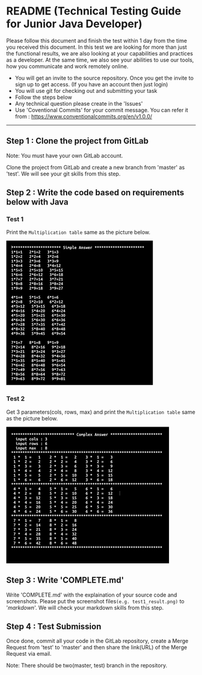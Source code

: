 #  README (Technical Testing Guide for Junior Java Developer)  #

Please follow this document and finish the test within 1 day from the time you received this document.
In this test we are looking for more than just the functional results, we are also looking at your capabilities and practices as a developer.
At the same time, we also see your abilities to use our tools, how you communicate and work remotely online.

* You will get an invite to the source repository. Once you get the invite to sign up to get access. (If you have an account then just login)
* You will use git for checking out and submitting your task
* Follow the steps below
* Any technical question please create in the 'Issues'
* Use 'Coventional Commits' for your commit message. You can refer it from : https://www.conventionalcommits.org/en/v1.0.0/

---

## Step 1 : Clone the project from GitLab ##

Note: You must have your own GitLab account.

Clone the project from GitLab and create a new branch from 'master' as 'test'. We will see your git skills from this step.


## Step 2 : Write the code based on requirements below with Java ##

### Test 1 ### 

Print the `Multiplication table` same as the picture below.

![Alt text](./_markdown_/test1.png)


### Test 2 ###

Get 3 parameters(cols, rows, max) and print the `Multiplication table` same as the picture below.

![Alt text](./_markdown_/test2.png)


## Step 3 : Write 'COMPLETE.md' ##

Write 'COMPLETE.md' with the explaination of your source code and screenshots. Please put the screenshot files`(e.g. test1_result.png)` to '_markdown_'. We will check your markdown skills from this step.

## Step 4 : Test Submission ##

Once done, commit all your code in the GitLab repository, create a Merge Request from 'test' to 'master' and then share the link(URL) of the Merge Request via email.

Note: There should be two(master, test) branch in the repository.